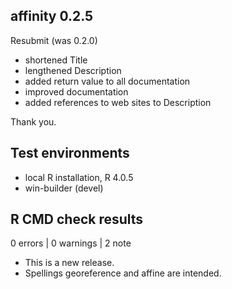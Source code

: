 ## affinity 0.2.5

Resubmit (was 0.2.0)

* shortened Title
* lengthened Description
* added return value to all documentation
* improved documentation
* added references to web sites to Description

Thank you. 

## Test environments
* local R installation, R 4.0.5
* win-builder (devel)

## R CMD check results

0 errors | 0 warnings | 2 note

* This is a new release.
* Spellings georeference and affine are intended. 
